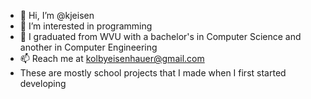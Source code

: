 - 👋 Hi, I’m @kjeisen
- 👀 I’m interested in programming
- 🌱 I graduated from WVU with a bachelor's in Computer Science and another in Computer Engineering 
- 📫 Reach me at kolbyeisenhauer@gmail.com
- These are mostly school projects that I made when I first started developing

<!---
kjeisen/kjeisen is a ✨ special ✨ repository because its `README.md` (this file) appears on your GitHub profile.
You can click the Preview link to take a look at your changes.
--->
